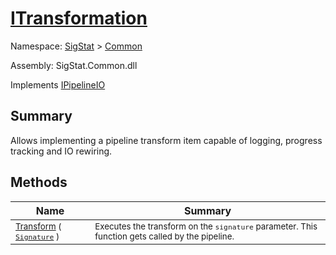 # [ITransformation](./ITransformation.md)

Namespace: [SigStat]() > [Common](./README.md)

Assembly: SigStat.Common.dll

Implements [IPipelineIO](./Pipeline/IPipelineIO.md)

## Summary
Allows implementing a pipeline transform item capable of logging, progress tracking and IO rewiring.

## Methods

| Name | Summary | 
| --- | --- | 
| <sub>[Transform](./Methods/ITransformation-100663463.md) ( [`Signature`](./Signature.md) )</sub><!--aaaaaaaaaaaaaaaaaaaaaaaaaaaaaaaaaaaaaaaaaaaaaaaaaaaaaaaaaaa-->| <sub>Executes the transform on the `signature` parameter.  This function gets called by the pipeline.</sub>| <br>


